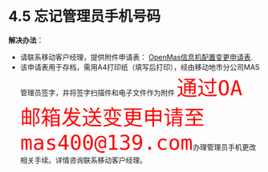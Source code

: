 # 4.5 忘记管理员手机号码

**解决办法**：   
* 请联系移动客户经理，提供附件申请表：  [OpenMas信息机配置变更申请表](../download/【附件2】OpenMas信息机配置变更申请表.docx).  
* 该申请表用于存档，需用A4打印纸（填写后打印），经由移动地市分公司MAS管理员签字，并将签字扫描件和电子文件作为附件
<font color=red size=14>`通过OA邮箱发送变更申请至mas400@139.com`</font>办理管理员手机更改相关手续。详情咨询联系移动客户经理。

